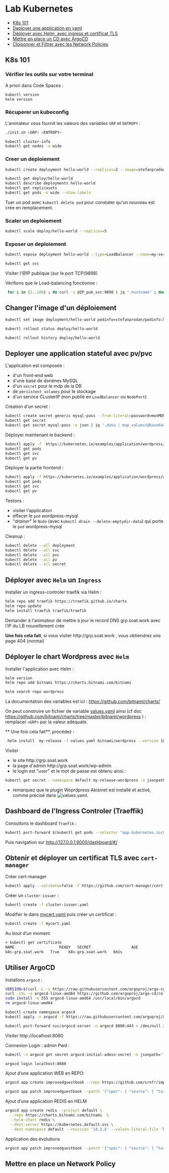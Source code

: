 # Lab Kubernetes

- [K8s 101](#k8s-101)
- [Deployer une application en yaml](#deployer-une-application)
- [Déployer avec Helm, avec ingress et certificat TLS](#déployer-avec-helm)
- [Mettre en place un CD avec ArgoCD](#utiliser-argocd)
- [Cloisonner et Filtrer avec les Network Policies](#mettre-en-place-un-network-policy)


## K8s 101

### Vérifier les outils sur votre terminal

A priori dans Code Spaces : 

```bash
kubectl version
helm version
```

### Récuperer un kubeconfig

L'animateur vous fournit les valeurs des variables `GRP` et `ENTROPY` :

```bash
./init.sh <GRP> <ENTROPY>
```

```bash
kubectl cluster-info
kubectl get nodes -o wide
```

### Creer un deploiement

```bash
kubectl create deployment hello-world --replicas=2 --image=stefanprodan/podinfo:latest  --port=9898
```

```bash
kubectl get deploy/hello-world
kubectl describe deployments hello-world
kubectl get replicasets
kubectl get pods -o wide --show-labels
```

Tuer un pod avec `kubectl delete pod` pour constater qu'un nouveau est crée en remplacement.

### Scaler un deploiement
```bash
kubectl scale deploy/hello-world --replicas=5
```

### Exposer un deploiement

```bash
kubectl expose deployment hello-world --type=LoadBalancer --name=my-service
```

```bash
kubectl get svc
```
Visiter l'@IP publique (sur le port TCP/9898)

Vérifions que le Load-balancing fonctionne :
```bash
 for i in {1..100} ; do curl -s @IP_pub_svc:9898 | jq ".hostname" ; done | sort | uniq -c
```
## Changer l'image d'un déploiement

```bash
kubectl set image deployment/hello-world podinfo=stefanprodan/podinfo:5.2.1
```

```bash
kubectl rollout status deploy/hello-world 
```

```bash
kubectl rollout history deploy/hello-world
```

## Deployer une application stateful avec pv/pvc

L'application est composée :
- d'un front-end web
- d'une base de donénes MySQL
- d'un `secret` pour le mdp de la DB
- de `persistent volumes` pour le stockage
- d'un service CLusterIP (non publié en `LoadBalancer` ou `NodePort`)

Creation d'un secret :

```bash
kubectl create secret generic mysql-pass --from-literal=password=monMDP
kubectl get secret
kubectl get secret mysql-pass -o json | jq '.data | map_values(@base64d)'
```

Déployer maintenant le backend :

```bash
kubectl apply -f  https://kubernetes.io/examples/application/wordpress/mysql-deployment.yaml
kubectl get pods
kubectl get svc
kubectl get pv
```

Déployer la partie frontend :
```bash
kubectl apply -f https://kubernetes.io/examples/application/wordpress/wordpress-deployment.yaml 
kubectl get pods
kubectl get svc
kubectl get pv
```

Testons :
- visiter l'application
- effacer le `pod` wordpress-mysql
- "*drainer*" le `Node` (avec `kubectl drain --delete-emptydir-data`) qui porte le `pod` wordpress-mysql


Cleanup :
```bash
kubectl delete --all deployment
kubectl delete --all svc
kubectl delete --all pvc
kubectl delete --all pv
kubectl delete --all secret
```


## Déployer avec `Helm` un `Ingress`

Installer un ingress-controler traefik via Helm :

```bash
helm repo add traefik https://traefik.github.io/charts
helm repo update
helm install traefik traefik/traefik
```
Demander à l'animateur de mettre à jour le record DNS  grp<GRP>.soat.work avec l’IP du LB nouvellement crée

**Une fois cela fait**, si vous visiter http://grp<GRP>.soat.work , vous obtiendrez une page 404 (normal)

## Déployer le chart Wordpress avec `Helm`

Installer l'application avec Helm :

```bash
helm version
helm repo add bitnami https://charts.bitnami.com/bitnami

helm search repo wordpress
```

La documentation des variables est ici : https://github.com/bitnami/charts/ 

On peut construire un fichier de variable [values.yaml](/values.yaml) ainsi (cf doc https://github.com/bitnami/charts/tree/master/bitnami/wordpress ) : remplacer `<GRP>` par la valeur adéquate.

** Une fois cela fait**, procédez :

```bash
 helm install  my-release -f values.yaml bitnami/wordpress --version 18.1.30
```
Visiter 
- le site http://grp<GRP>.soat.work
- la page d'admin http://grp<GRP>.soat.work/wp-admin
- le login est "user" et le mot de passe est obtenu ainsi :
```bash
kubectl get secret --namespace default my-release-wordpress -o jsonpath="{.data.wordpress-password}" | base64 -d
```
- remarquez que le plugin Woprdpress Akismet est installé et activé, comme précisé dans ![values.yaml](/values.yaml).

## Dashboard de l'Ingress Controler (Traeffik)
 Consultons le dashboard `Traefik` :

```bash
kubectl port-forward $(kubectl get pods --selector "app.kubernetes.io/name=traefik" --output=name | head -n 1) 9000:9000
```

Puis navigation sur http://127.0.0.1:9000/dashboard/#/ 

## Obtenir et déployer un certificat TLS avec `cert-manager`

Créer cert-manager 

```bash
kubectl apply --validate=false -f https://github.com/cert-manager/cert-manager/releases/download/v1.11.4/cert-manager.yaml 
```

Créer un `cluster-issuer`  : 
```bash
kubectl create -f cluster-issuer.yaml
```

Modifier le <GRP> dans [mycert.yaml](/mycert.yaml) puis créer un certificat : 
```bash
kubectl create -f mycert.yaml
```

Au bout d’un moment 
```bash
+ kubectl get certificate
NAME                    READY   SECRET                  AGE
k8s-grp.soat.work   True    k8s-grp.soat.work   6m1s
```

## Utiliser ArgoCD

Installons `argocd` :
```bash
VERSION=$(curl -L -s https://raw.githubusercontent.com/argoproj/argo-cd/stable/VERSION)
curl -sSL -o argocd-linux-amd64 https://github.com/argoproj/argo-cd/releases/download/v$VERSION/argocd-linux-amd64
sudo install -m 555 argocd-linux-amd64 /usr/local/bin/argocd
rm argocd-linux-amd64
```

```bash
kubectl create namespace argocd
kubectl apply -n argocd -f https://raw.githubusercontent.com/argoproj/argo-cd/stable/manifests/install.yaml

kubectl port-forward svc/argocd-server -n argocd 8080:443 > /dev/null 2>&1 &
```

Visiter http://localhost:8080

Connexion
Login : admin
Pwd :
```bash
kubectl -n argocd get secret argocd-initial-admin-secret -o jsonpath="{.data.password}" | base64 -d
```

```bash
argocd login localhost:8080
```

Ajout d’une application WEB en REPO:

```bash
argocd app create improvedguestbook --repo https://github.com/srnfr/improved-guestbook-k8s-example.git --path guestbook --dest-server https://kubernetes.default.svc --dest-namespace default

argocd app patch improvedguestbook --patch '{"spec": { "source": { "targetRevision": "redis-sentinel" } }}' --type merge
```

Ajout d’une application REDIS en HELM

```bash
​​argocd app create redis --project default \
  --repo https://charts.bitnami.com/bitnami  \
  --helm-chart redis \
  --dest-server https://kubernetes.default.svc \
  --dest-namespace default --revision '18.1.6' --values-literal-file 'https://raw.githubusercontent.com/srnfr/kubernetes-examples/frontend-with-env/guestbook/redis-values.yaml'
```

Application des évolutions

```bash
argocd app patch improvedguestbook --patch '{"spec": { "source": { "targetRevision": "redis-sentinel" } }}' --type merge
```

## Mettre en place un Network Policy